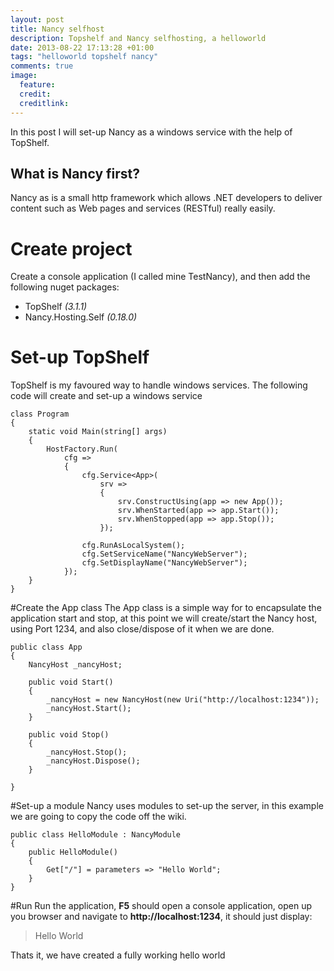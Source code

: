 ```yaml
---
layout: post
title: Nancy selfhost
description: Topshelf and Nancy selfhosting, a helloworld
date: 2013-08-22 17:13:28 +01:00
tags: "helloworld topshelf nancy"
comments: true
image:
  feature: 
  credit: 
  creditlink: 
---
```

In this post I will set-up Nancy as a windows service with the help of TopShelf.

## What is Nancy first?
Nancy as is a small http framework which allows .NET developers to deliver content such as Web pages and services (RESTful) really easily. 

# Create project
Create a console application (I called mine TestNancy), and then add the following nuget packages:

* TopShelf *(3.1.1)*
* Nancy.Hosting.Self *(0.18.0)*

# Set-up TopShelf 
TopShelf is my favoured way to handle windows services. The following code will create and set-up a windows service

    class Program
    {
        static void Main(string[] args)
        {
            HostFactory.Run(
                cfg =>
                {
                    cfg.Service<App>(
                        srv =>
                        {
                            srv.ConstructUsing(app => new App());
                            srv.WhenStarted(app => app.Start());
                            srv.WhenStopped(app => app.Stop());
                        });
                    
                    cfg.RunAsLocalSystem();
                    cfg.SetServiceName("NancyWebServer");
                    cfg.SetDisplayName("NancyWebServer");
                });
        }
    }

#Create the App class
The App class is a simple way for to encapsulate the application start and stop, at this point we will create/start the Nancy host, using Port 1234, and also close/dispose of it when we are done.

    public class App
    {
        NancyHost _nancyHost;

        public void Start()
        {
            _nancyHost = new NancyHost(new Uri("http://localhost:1234"));
            _nancyHost.Start();
        }

        public void Stop()
        {
            _nancyHost.Stop();
            _nancyHost.Dispose();
        }
        
    }

#Set-up a module
Nancy uses modules to set-up the server, in this example we are going to copy the code off the wiki.

    public class HelloModule : NancyModule
    {
        public HelloModule()
        {
            Get["/"] = parameters => "Hello World";
        }
    }

#Run
Run the application, **F5** should open a console application, open up you browser and navigate to **http://localhost:1234**, it should just display:

>Hello World


Thats it, we have created a fully working hello world





